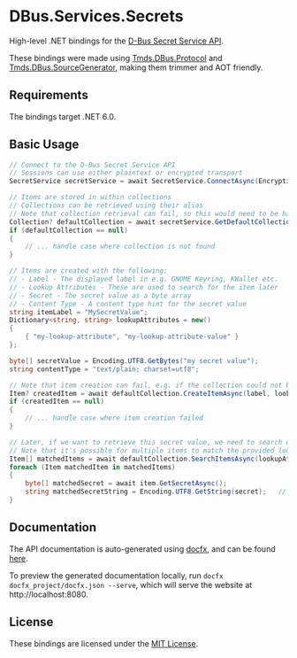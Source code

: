 # DBus.Services.Secrets

High-level .NET bindings for the [D-Bus Secret Service API](https://specifications.freedesktop.org/secret-service/latest/).

These bindings were made using [Tmds.DBus.Protocol](https://github.com/tmds/Tmds.DBus) and [Tmds.DBus.SourceGenerator](https://github.com/affederaffe/Tmds.DBus.SourceGenerator), making them trimmer and AOT friendly.

## Requirements

The bindings target .NET 6.0.

## Basic Usage

```csharp
// Connect to the D-Bus Secret Service API
// Sessions can use either plaintext or encrypted transport
SecretService secretService = await SecretService.ConnectAsync(EncryptionType.Dh);  // DH Key Agreement for Encryption

// Items are stored in within collections
// Collections can be retrieved using their alias
// Note that collection retrieval can fail, so this would need to be handled
Collection? defaultCollection = await secretService.GetDefaultCollectionAsync();
if (defaultCollection == null)
{
    // ... handle case where collection is not found
}

// Items are created with the following:
// - Label - The displayed label in e.g. GNOME Keyring, KWallet etc.
// - Lookup Attributes - These are used to search for the item later
// - Secret - The secret value as a byte array
// - Content Type - A content type hint for the secret value
string itemLabel = "MySecretValue";
Dictionary<string, string> lookupAttributes = new()
{
    { "my-lookup-attribute", "my-lookup-attribute-value" }
};

byte[] secretValue = Encoding.UTF8.GetBytes("my secret value");
string contentType = "text/plain; charset=utf8";

// Note that item creation can fail, e.g. if the collection could not be unlocked
Item? createdItem = await defaultCollection.CreateItemAsync(label, lookupAttributes, secretBytes, contentType, true);
if (createdItem == null)
{
    // ... handle case where item creation failed
}

// Later, if we want to retrieve this secret value, we need to search using the same lookup attributes
// Note that it's possible for multiple items to match the provided lookup attributes
Item[] matchedItems = await defaultCollection.SearchItemsAsync(lookupAttributes);
foreach (Item matchedItem in matchedItems)
{
    byte[] matchedSecret = await item.GetSecretAsync();
    string matchedSecretString = Encoding.UTF8.GetString(secret);   // my secret value
}
```

## Documentation

The API documentation is auto-generated using [docfx](https://dotnet.github.io/docfx/index.html), and can be found [here](https://ace4896.github.io/DBus.Services.Secrets/).

To preview the generated documentation locally, run `docfx docfx_project/docfx.json --serve`, which will serve the website at http://localhost:8080.

## License

These bindings are licensed under the [MIT License](./LICENSE.md).
